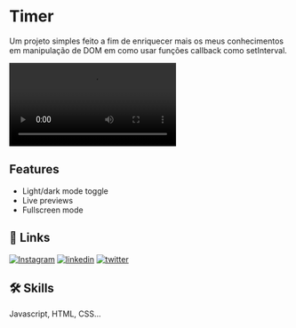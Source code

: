 # Timer
Um projeto simples feito a fim de enriquecer mais os meus conhecimentos em manipulação de DOM em como usar funções callback como setInterval.


![media video](https://github.com/franSborges/Timer/blob/main/media-readme/screencast-127.0.0.1_5500-2022.02.18-20_38_49.webm)



## Features

- Light/dark mode toggle
- Live previews
- Fullscreen mode


## 🔗 Links
[![Instagram](https://img.shields.io/badge/instagram-000?style=for-the-badge&logo=ko-fi&logoColor=white)](https://www.instagram.com/franb0rges.dev/)
[![linkedin](https://img.shields.io/badge/linkedin-0A66C2?style=for-the-badge&logo=linkedin&logoColor=white)](https://www.linkedin.com/in/franciele-borges-49886b211/)
[![twitter](https://img.shields.io/badge/twitter-1DA1F2?style=for-the-badge&logo=twitter&logoColor=white)](https://twitter.com/franb0rges)


## 🛠 Skills
Javascript, HTML, CSS...

